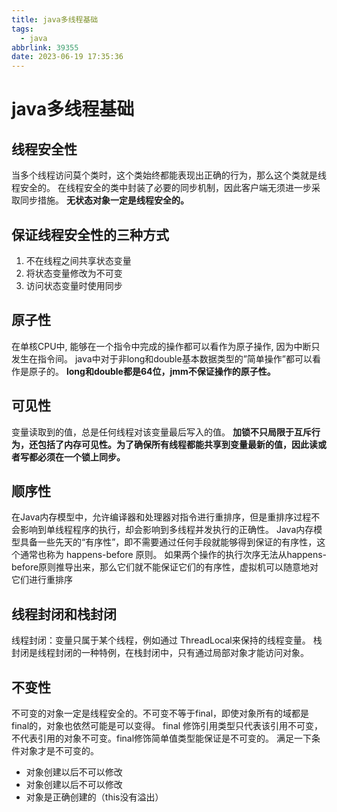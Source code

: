 ```yaml
---
title: java多线程基础
tags:
  - java
abbrlink: 39355
date: 2023-06-19 17:35:36
---
```

# java多线程基础

## 线程安全性
当多个线程访问莫个类时，这个类始终都能表现出正确的行为，那么这个类就是线程安全的。
在线程安全的类中封装了必要的同步机制，因此客户端无须进一步采取同步措施。
**无状态对象一定是线程安全的。**

## 保证线程安全性的三种方式
1. 不在线程之间共享状态变量
2. 将状态变量修改为不可变
3. 访问状态变量时使用同步

## 原子性
在单核CPU中, 能够在一个指令中完成的操作都可以看作为原子操作, 因为中断只发生在指令间。
java中对于非long和double基本数据类型的”简单操作”都可以看作是原子的。
**long和double都是64位，jmm不保证操作的原子性。**

## 可见性
变量读取到的值，总是任何线程对该变量最后写入的值。
**加锁不只局限于互斥行为，还包括了内存可见性。为了确保所有线程都能共享到变量最新的值，因此读或者写都必须在一个锁上同步。**

## 顺序性
在Java内存模型中，允许编译器和处理器对指令进行重排序，但是重排序过程不会影响到单线程程序的执行，却会影响到多线程并发执行的正确性。
Java内存模型具备一些先天的“有序性”，即不需要通过任何手段就能够得到保证的有序性，这个通常也称为 happens-before 原则。
如果两个操作的执行次序无法从happens-before原则推导出来，那么它们就不能保证它们的有序性，虚拟机可以随意地对它们进行重排序

## 线程封闭和栈封闭
线程封闭：变量只属于某个线程，例如通过 ThreadLocal来保持的线程变量。
栈封闭是线程封闭的一种特例，在栈封闭中，只有通过局部对象才能访问对象。

## 不变性
不可变的对象一定是线程安全的。不可变不等于final，即使对象所有的域都是final的，对象也依然可能是可以变得。
final 修饰引用类型只代表该引用不可变，不代表引用的对象不可变。final修饰简单值类型能保证是不可变的。
满足一下条件对象才是不可变的。

- 对象创建以后不可以修改
- 对象创建以后不可以修改
- 对象是正确创建的（this没有溢出）


